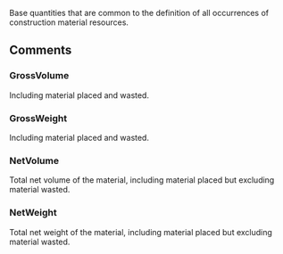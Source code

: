 Base quantities that are common to the definition of all occurrences of construction material resources.

<!-- end of short definition -->



## Comments

### GrossVolume

Including material placed and wasted.

### GrossWeight

Including material placed and wasted.

### NetVolume

Total net volume of the material, including material placed but excluding material wasted.

### NetWeight

Total net weight of the material, including material placed but excluding material wasted.

